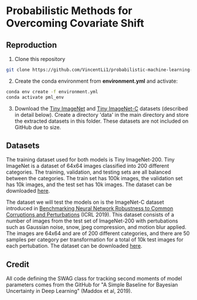 # Probabilistic Methods for Overcoming Covariate Shift

## Reproduction

1. Clone this repository

```bash
git clone https://github.com/VincentLi1/probabilistic-machine-learning-final-proj.git
```

2. Create the conda environment from **environment.yml** and activate:

```bash
conda env create -f environment.yml
conda activate pml_env
```

3. Download the [Tiny ImageNet](http://cs231n.stanford.edu/tiny-imagenet-200.zip) and [Tiny ImageNet-C](https://zenodo.org/records/2536630) datasets (described in detail below). Create a directory 'data' in the main directory and store the extracted datasets in this folder. These datasets are not included on GitHub due to size.

## Datasets

The training dataset used for both models is Tiny ImageNet-200. Tiny ImageNet is a dataset of 64x64 images classified into 200 different categories. The training, validation, and testing sets are all balanced between the categories. The train set has 100k images, the validation set has 10k images, and the test set has 10k images. The dataset can be downloaded [here](http://cs231n.stanford.edu/tiny-imagenet-200.zip).

The dataset we will test the models on is the ImageNet-C dataset introduced in [Benchmarking Neural Network Robustness to Common Corruptions and Perturbations](https://arxiv.org/abs/1903.12261) (ICRL 2019). This dataset consists of a number of images from the test set of ImageNet-200 with pertubations such as Gaussian noise, snow, jpeg compression, and motion blur applied. The images are 64x64 and are of 200 different categories, and there are 50 samples per category per transformation for a total of 10k test images for each pertubation. The dataset can be downloaded [here](https://zenodo.org/records/2536630).

## Credit

All code defining the SWAG class for tracking second moments of model parameters comes from the GitHub for "A Simple Baseline for Bayesian Uncertainty in Deep Learning" (Maddox et al, 2019).



